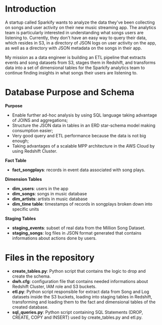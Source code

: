 # Introduction

A startup called Sparkify wants to analyze the data they've been collecting on songs and user activity on their new music streaming app. The analytics team is particularly interested in understanding what songs users are listening to. Currently, they don't have an easy way to query their data, which resides in S3, in a directory of JSON logs on user activity on the app, as well as a directory with JSON metadata on the songs in their app.

My mission as a data engineer is building an ETL pipeline that extracts events and song datasets from S3, stages them in Redshift, and transforms data into a set of dimensional tables for the Sparkify analytics team to continue finding insights in what songs their users are listening to.

# Database Purpose and Schema

**Purpose**

- Enable further ad-hoc analysis by using SQL language taking advantage of JOINS and aggregations;
- Structure the JSON data in tables in an ERD star-schema model making consumption easier;
- Very good query and ETL performance because the data is not big enough;
- Taking advantages of a scalable MPP architecture in the AWS Cloud by using Redshift Cluster.

**Fact Table**

- **fact_songplays**: records in event data associated with song plays.

**Dimension Tables**

- **dim_users**: users in the app
- **dim_songs**: songs in music database
- **dim_artists**: artists in music database
- **dim_time table**: timestamps of records in songplays broken down into specific units

**Staging Tables**

- **staging_events**: subset of real data from the Million Song Dataset.
- **staging_songs**: log files in JSON format generated that contains informations about actions done by users.

# Files in the repository

- **create_tables.py**: Python script that contains the logic to drop and create the schema.
- **dwh.cfg**: configuration file that contains needed informations about Redshift Cluster, IAM role and S3 buckets.
- **etl.py**: Python script responsible for extract data from Song and Log datasets inside the S3 buckets, loading into staging tables in Redshift, transforming and loading them to the fact and dimensional tables of the created database.
- **sql_queries.py**: Python script containing SQL Statements (DROP, CREATE, COPY and INSERT) used by create_tables.py and etl.py.

